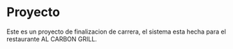   # Proyecto
Este es un proyecto de finalizacion de carrera, el sistema esta hecha para el restaurante AL CARBON GRILL.
